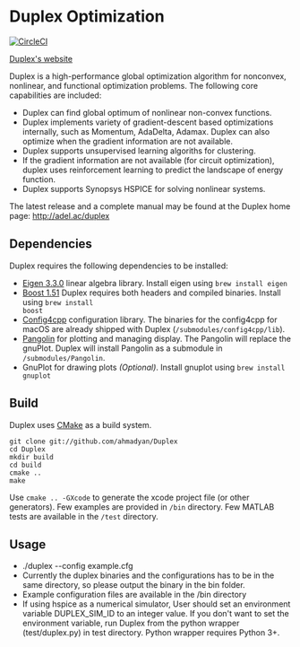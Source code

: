 # Duplex Optimization

[![CircleCI](https://circleci.com/gh/ahmadyan/Duplex.svg?style=svg)](https://circleci.com/gh/ahmadyan/Duplex)

[Duplex's website](http://adel.ac/duplex)

Duplex is a high-performance global optimization algorithm for nonconvex, nonlinear, and functional optimization problems. The following core capabilities are included:

* Duplex can find global optimum of nonlinear non-convex functions.
* Duplex implements variety of gradient-descent based optimizations internally, such as Momentum, AdaDelta, Adamax. Duplex can also optimize when the gradient information are not available.
* Duplex supports unsupervised learning algoriths for clustering. 
* If the gradient information are not available (for circuit optimization), duplex uses reinforcement learning to predict the landscape of energy function.
* Duplex supports Synopsys HSPICE for solving nonlinear systems.

The latest release and a complete manual may be found at the Duplex home page: http://adel.ac/duplex

## Dependencies

Duplex requires the following dependencies to be installed:

* [Eigen 3.3.0](http://eigen.tuxfamily.org) linear algebra library. Install eigen using 
		<code>brew install eigen</code>
* [Boost 1.51](http://www.boost.org) Duplex requires both headers and compiled binaries. Install using <code>brew install boost</code>
* [Config4cpp](http://www.config4star.org/) configuration library. The binaries for the config4cpp for macOS are already shipped with Duplex (<code>/submodules/config4cpp/lib</code>).
* [Pangolin](https://github.com/stevenlovegrove/Pangolin) for plotting and managing display. The Pangolin will replace the gnuPlot. Duplex will install Pangolin as a submodule in <code>/submodules/Pangolin</code>.
* GnuPlot for drawing plots *(Optional)*. Install gnuplot using
	<code>brew install gnuplot</code>

## Build
Duplex uses [CMake](www.cmake.org) as a build system.

	git clone git://github.com/ahmadyan/Duplex
	cd Duplex
	mkdir build	
	cd build
	cmake ..
	make

Use <code>cmake .. -GXcode</code> to generate the xcode project file (or other generators).
Few examples are provided in <code>/bin</code> directory. Few MATLAB tests are available in the <code>/test</code> directory.

## Usage
* ./duplex --config example.cfg
* Currently the duplex binaries and the configurations has to be in the same directory, so please output the binary in the bin folder.
* Example configuration files are available in the /bin directory
* If using hspice as a numerical simulator, User should set an environment variable DUPLEX_SIM_ID to an integer value. If you don't want to set the environment variable, run Duplex from the python wrapper (test/duplex.py) in test directory. Python wrapper requires Python 3+.
